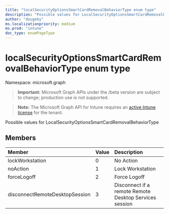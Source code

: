 ```yaml
---
title: "localSecurityOptionsSmartCardRemovalBehaviorType enum type"
description: "Possible values for LocalSecurityOptionsSmartCardRemovalBehaviorType"
author: "dougeby"
ms.localizationpriority: medium
ms.prod: "intune"
doc_type: enumPageType
---
```


# localSecurityOptionsSmartCardRemovalBehaviorType enum type

Namespace: microsoft.graph

> **Important:** Microsoft Graph APIs under the /beta version are subject to change; production use is not supported.

> **Note:** The Microsoft Graph API for Intune requires an [active Intune license](https://go.microsoft.com/fwlink/?linkid=839381) for the tenant.

Possible values for LocalSecurityOptionsSmartCardRemovalBehaviorType

## Members
|Member|Value|Description|
|:---|:---|:---|
|lockWorkstation|0|No Action|
|noAction|1|Lock Workstation|
|forceLogoff|2|Force Logoff|
|disconnectRemoteDesktopSession|3|Disconnect if a remote Remote Desktop Services session|



